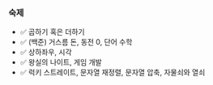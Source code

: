 ### 숙제  
- ✅ 곱하기 혹은 더하기  
- ✅ (백준) 거스름 돈, 동전 0, 단어 수학  
- ✅ 상하좌우, 시각  
- ✅ 왕실의 나이트, 게임 개발  
- ✅ 럭키 스트레이트, 문자열 재정렬, 문자열 압축, 자물쇠와 열쇠

